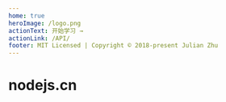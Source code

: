 ```yaml
---
home: true
heroImage: /logo.png
actionText: 开始学习 →
actionLink: /API/
footer: MIT Licensed | Copyright © 2018-present Julian Zhu
---
```

<div style="text-align: center">
  <Bit/>
</div>

# nodejs.cn
